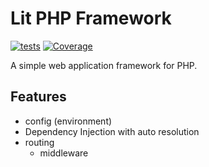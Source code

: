 # Lit PHP Framework
[![tests](https://github.com/lit-php/framework/actions/workflows/tests.yml/badge.svg?branch=main)](https://github.com/lit-php/framework/actions/workflows/tests.yml)
[![Coverage](https://sonarcloud.io/api/project_badges/measure?project=lit-php_framework&metric=coverage)](https://sonarcloud.io/summary/new_code?id=lit-php_framework)

A simple web application framework for PHP.

## Features
* config (environment)
* Dependency Injection with auto resolution
* routing
  * middleware
